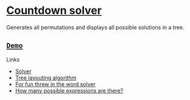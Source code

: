 # [Countdown solver](https://countdown-solver.vercel.app)

Generates all permutations and displays all possible solutions in a tree.

## [`Demo`](https://countdown-solver.vercel.app)

Links

- [Solver](https://github.com/mfbx9da4/countdown-solver/blob/main/solver/solver.ts)
- [Tree layouting algorithm](https://github.com/mfbx9da4/countdown-solver/blob/main/layout/davidStrategy.ts)
- [For fun threw in the word solver](https://github.com/mfbx9da4/countdown-solver/blob/main/solver/words.ts)
- [How many possible expressions are there?](https://math.stackexchange.com/questions/4219234/how-many-valid-expressions-for-countdown-numbers-round)
